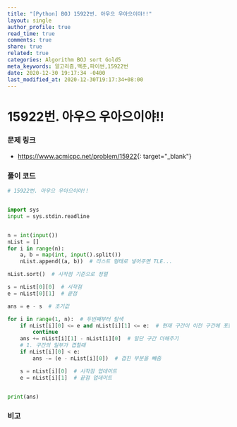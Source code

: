 ```yaml
---
title: "[Python] BOJ 15922번. 아우으 우아으이야!!"
layout: single
author_profile: true
read_time: true
comments: true
share: true
related: true
categories: Algorithm BOJ sort Gold5
meta_keywords: 알고리즘,백준,파이썬,15922번
date: 2020-12-30 19:17:34 -0400
last_modified_at: 2020-12-30T19:17:34+08:00
---
```


# 15922번. 아우으 우아으이야!!

### 문제 링크
- <https://www.acmicpc.net/problem/15922>{: target="\_blank"}

### 풀이 코드

```python
# 15922번. 아우으 우아으이야!!


import sys
input = sys.stdin.readline


n = int(input())
nList = []
for i in range(n):
    a, b = map(int, input().split())
    nList.append((a, b))  # 리스트 형태로 넣어주면 TLE...

nList.sort()  # 시작점 기준으로 정렬

s = nList[0][0]  # 시작점
e = nList[0][1]  # 끝점

ans = e - s  # 초기값

for i in range(1, n):  # 두번째부터 탐색
    if nList[i][0] <= e and nList[i][1] <= e:  # 현재 구간이 이전 구간에 포함되면
        continue
    ans += nList[i][1] - nList[i][0]  # 일단 구간 더해주기
    # 1. 구간의 일부가 겹칠때
    if nList[i][0] < e:
        ans -= (e - nList[i][0])  # 겹친 부분을 빼줌

    s = nList[i][0]  # 시작점 업데이트
    e = nList[i][1]  # 끝점 업데이트


print(ans)
```

### 비고